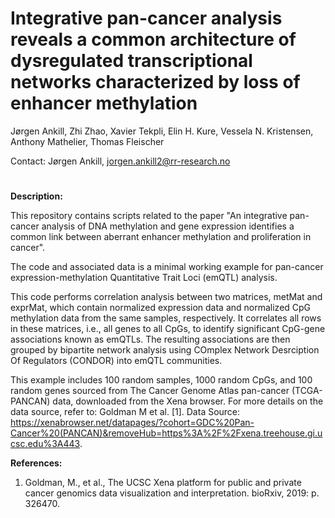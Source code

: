 # Integrative pan-cancer analysis reveals a common architecture of dysregulated transcriptional networks characterized by loss of enhancer methylation

Jørgen Ankill, Zhi Zhao, Xavier Tekpli, Elin H. Kure, Vessela N. Kristensen, Anthony Mathelier, Thomas Fleischer

Contact: Jørgen Ankill, jorgen.ankill2@rr-research.no

#
**Description:**

This repository contains scripts related to the paper "An integrative pan-cancer analysis of DNA methylation and gene expression identifies a common link between aberrant enhancer methylation and proliferation in cancer". 

The code and associated data is a minimal working example for pan-cancer expression-methylation Quantitative Trait Loci (emQTL) analysis.

This code performs correlation analysis between two matrices, metMat and exprMat, which contain normalized expression data and normalized CpG methylation data from the same samples, respectively. It correlates all rows in these matrices, i.e., all genes to all CpGs, to identify significant CpG-gene associations known as emQTLs. The resulting associations are then grouped by bipartite network analysis using COmplex Network Desrciption Of Regulators (CONDOR) into emQTL communities. 

This example includes 100 random samples, 1000 random CpGs, and 100 random genes sourced from The Cancer Genome Atlas pan-cancer (TCGA-PANCAN) data, downloaded from the Xena browser. For more details on the data source, refer to: Goldman M et al. [1]. Data Source: https://xenabrowser.net/datapages/?cohort=GDC%20Pan-Cancer%20(PANCAN)&removeHub=https%3A%2F%2Fxena.treehouse.gi.ucsc.edu%3A443.

**References:**
  1. Goldman, M., et al., The UCSC Xena platform for public and private cancer genomics data visualization and interpretation. bioRxiv, 2019: p. 326470.
